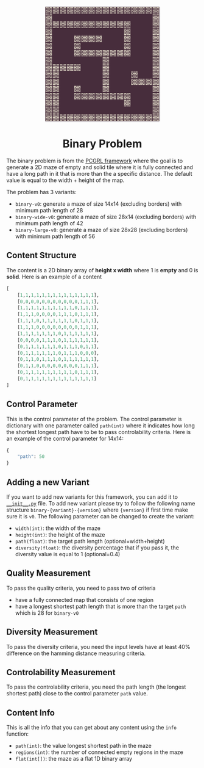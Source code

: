 <p align="center">
	<img height="300px" src="../../../images/binary/example.png"/>
</p>
<h1 align="center">
Binary Problem
</h1>

The binary problem is from the [PCGRL framework](https://github.com/amidos2006/gym-pcgrl) where the goal is to generate a 2D maze of empty and solid tile where it is fully connected and have a long path in it that is more than the a specific distance. The default value is equal to the width + height of the map.

The problem has 3 variants:
- `binary-v0`: generate a maze of size 14x14 (excluding borders) with minimum path length of 28
- `binary-wide-v0`: generate a maze of size 28x14 (excluding borders) with minimum path length of 42
- `binary-large-v0`: generate a maze of size 28x28 (excluding borders) with minimum path length of 56

## Content Structure
The content is a 2D binary array of **height x width** where 1 is **empty** and 0 is **solid**. Here is an example of a content
```python
[
    [1,1,1,1,1,1,1,1,1,1,1,1,1,1],
    [0,0,0,0,0,0,0,0,0,0,0,1,1,1],
    [1,1,1,1,1,1,1,1,1,1,0,1,1,1],
    [1,1,1,0,0,0,0,1,1,1,0,1,1,1],
    [1,1,1,0,1,1,1,1,1,1,0,1,1,1],
    [1,1,1,0,0,0,0,0,0,0,0,1,1,1],
    [1,1,1,1,1,1,1,0,1,1,1,1,1,1],
    [0,0,0,0,1,1,1,0,1,1,1,1,1,1],
    [0,1,1,1,1,1,1,0,1,1,1,0,1,1],
    [0,1,1,1,1,1,1,0,1,1,1,0,0,0],
    [0,1,1,0,1,1,1,0,1,1,1,1,1,1],
    [0,1,1,0,0,0,0,0,0,0,0,1,1,1],
    [0,1,1,1,1,1,1,1,1,1,0,1,1,1],
    [0,1,1,1,1,1,1,1,1,1,1,1,1,1]
]
```

## Control Parameter
This is the control parameter of the problem. The control parameter is dictionary with one parameter called `path(int)` where it indicates how long the shortest longest path have to be to pass controlability criteria. Here is an example of the control parameter for 14x14:
```python
{
    "path": 50
}
```

## Adding a new Variant
If you want to add new variants for this framework, you can add it to [`__init__.py`](https://github.com/amidos2006/pcg_benchmark/blob/main/pcg_benchmark/probs/binary/__init__.py) file. To add new variant please try to follow the following name structure `binary-{variant}-{version}` where `{version}` if first time make sure it is `v0`. The following parameter can be changed to create the variant:
- `width(int)`: the width of the maze
- `height(int)`: the height of the maze
- `path(float)`: the target path length (optional=width+height)
- `diversity(float)`: the diversity percentage that if you pass it, the diversity value is equal to 1 (optional=0.4) 

## Quality Measurement
To pass the quality criteria, you need to pass two of criteria
- have a fully connected map that consists of one region
- have a longest shortest path length that is more than the target `path` which is 28 for `binary-v0`

## Diversity Measurement
To pass the diversity criteria, you need the input levels have at least 40% difference on the hamming distance measuring criteria.

## Controlability Measurement
To pass the controlability criteria, you need the path length (the longest shortest path) close to the control parameter `path` value.

## Content Info
This is all the info that you can get about any content using the `info` function:
- `path(int)`: the value longest shortest path in the maze 
- `regions(int)`: the number of connected empty regions in the maze
- `flat(int[])`: the maze as a flat 1D binary array